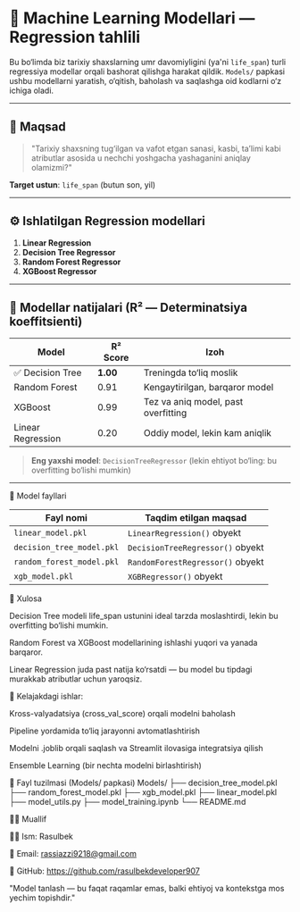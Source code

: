 # 🤖 Machine Learning Modellari — Regression tahlili

Bu bo‘limda biz tarixiy shaxslarning umr davomiyligini (ya'ni `life_span`) turli regressiya modellar orqali bashorat qilishga harakat qildik. `Models/` papkasi ushbu modellarni yaratish, o‘qitish, baholash va saqlashga oid kodlarni o‘z ichiga oladi.

---

## 🎯 Maqsad

> "Tarixiy shaxsning tug‘ilgan va vafot etgan sanasi, kasbi, ta’limi kabi atributlar asosida u nechchi yoshgacha yashaganini aniqlay olamizmi?"

**Target ustun**: `life_span` (butun son, yil)

---

## ⚙️ Ishlatilgan Regression modellari

1. **Linear Regression**
2. **Decision Tree Regressor**
3. **Random Forest Regressor**
4. **XGBoost Regressor**

---

## 🧪 Modellar natijalari (R² — Determinatsiya koeffitsienti)

| Model                   | R² Score  | Izoh |
|-------------------------|-----------|------|
| ✅ Decision Tree         | **1.00**   | Treningda to‘liq moslik |
| Random Forest           | 0.91      | Kengaytirilgan, barqaror model |
| XGBoost                 | 0.99      | Tez va aniq model, past overfitting |
| Linear Regression       | 0.20      | Oddiy model, lekin kam aniqlik |

> **Eng yaxshi model**: `DecisionTreeRegressor` (lekin ehtiyot bo‘ling: bu overfitting bo‘lishi mumkin)

---
📁 Model fayllari

| Fayl nomi                 | Taqdim etilgan maqsad            |
| ------------------------- | -------------------------------- |
| `linear_model.pkl`        | `LinearRegression()` obyekt      |
| `decision_tree_model.pkl` | `DecisionTreeRegressor()` obyekt |
| `random_forest_model.pkl` | `RandomForestRegressor()` obyekt |
| `xgb_model.pkl`           | `XGBRegressor()` obyekt          |


🧠 Xulosa

Decision Tree modeli life_span ustunini ideal tarzda moslashtirdi, lekin bu overfitting bo‘lishi mumkin.

Random Forest va XGBoost modellarining ishlashi yuqori va yanada barqaror.

Linear Regression juda past natija ko‘rsatdi — bu model bu tipdagi murakkab atributlar uchun yaroqsiz.

📌 Kelajakdagi ishlar:

 Kross-valyadatsiya (cross_val_score) orqali modelni baholash

 Pipeline yordamida to‘liq jarayonni avtomatlashtirish

 Modelni .joblib orqali saqlash va Streamlit ilovasiga integratsiya qilish

 Ensemble Learning (bir nechta modelni birlashtirish)

📂 Fayl tuzilmasi (Models/ papkasi)
 Models/
├── decision_tree_model.pkl
├── random_forest_model.pkl
├── xgb_model.pkl
├── linear_model.pkl
├── model_utils.py
├── model_training.ipynb
└── README.md

🧑‍💻 Muallif

👨‍💻 Ism: Rasulbek 

💌 Email: rassiazzi9218@gmail.com

🔗 GitHub: https://github.com/rasulbekdeveloper907


"Model tanlash — bu faqat raqamlar emas, balki ehtiyoj va kontekstga mos yechim topishdir."